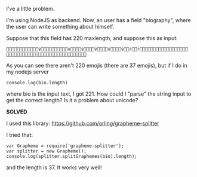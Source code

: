 I've a little problem.

I'm using NodeJS as backend. Now, an user has a field "biography", where the
user can write something about himself.

Suppose that this field has 220 maxlength, and suppose this as input:

    👶🏻👦🏻👧🏻👨🏻👩🏻👱🏻‍♀️👱🏻👴🏻👵🏻👲🏻👳🏻‍♀️👳🏻👮🏻‍♀️👮🏻👷🏻‍♀️👷🏻💂🏻‍♀️💂🏻🕵🏻‍♀️👩🏻‍⚕️👨🏻‍⚕️👩🏻‍🌾👨🏻‍🌾👨🏻‍🌾👨🏻‍🌾👨🏻‍🌾👨🏻‍🌾👨🏻‍🌾👨🏻‍🌾👨🏻‍🌾👨🏻‍🌾👨🏻‍🌾👨🏻‍🌾👨🏻‍🌾👨🏻‍🌾👨🏻‍🌾👨🏻‍🌾

As you can see there aren't 220 emojis (there are 37 emojis), but if I do in my
nodejs server

    console.log(bio.length)

where bio is the input text, I got 221. How could I "parse" the string input to
get the correct length? Is it a problem about unicode?

**SOLVED**

I used this library: <https://github.com/orling/grapheme-splitter>

I tried that:

    var Grapheme = require('grapheme-splitter');
    var splitter = new Grapheme();
    console.log(splitter.splitGraphemes(bio).length);

and the length is 37. It works very well!
